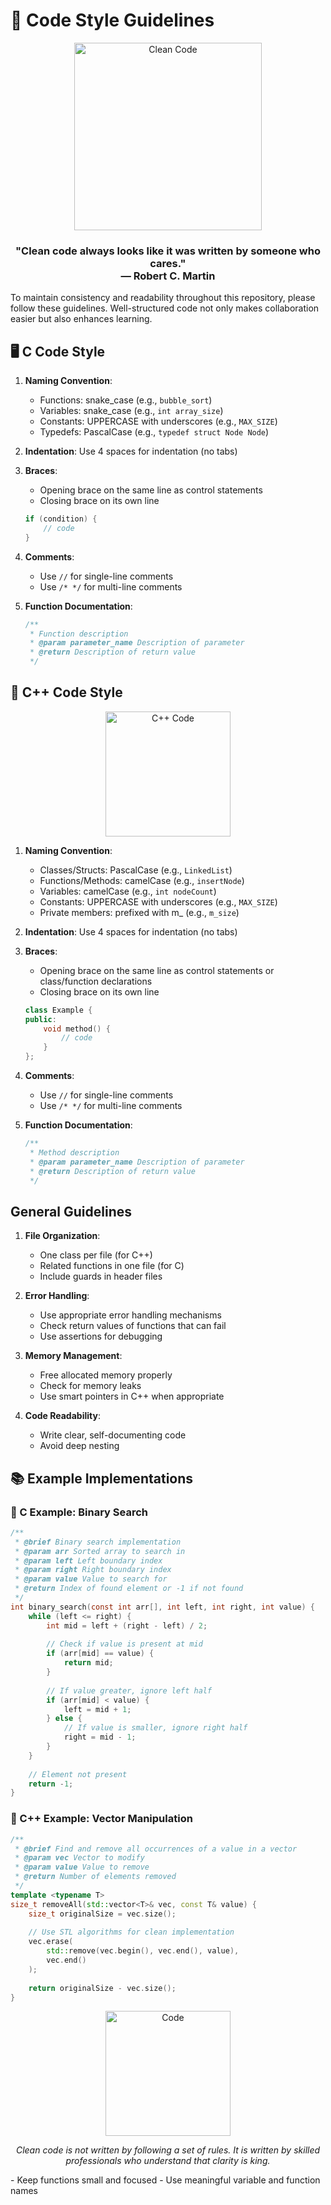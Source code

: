 # 📝 Code Style Guidelines

<div align="center">
  <img src="https://media.giphy.com/media/ko7twHhomhk8E/giphy.gif" alt="Clean Code" width="300" />
  <h3>"Clean code always looks like it was written by someone who cares."<br>― Robert C. Martin</h3>
</div>

To maintain consistency and readability throughout this repository, please follow these guidelines. Well-structured code not only makes collaboration easier but also enhances learning.

## 🖥️ C Code Style

1. **Naming Convention**:
   - Functions: snake_case (e.g., `bubble_sort`)
   - Variables: snake_case (e.g., `int array_size`)
   - Constants: UPPERCASE with underscores (e.g., `MAX_SIZE`)
   - Typedefs: PascalCase (e.g., `typedef struct Node Node`)

2. **Indentation**: Use 4 spaces for indentation (no tabs)

3. **Braces**:
   - Opening brace on the same line as control statements
   - Closing brace on its own line
   ```c
   if (condition) {
       // code
   }
   ```

4. **Comments**:
   - Use `//` for single-line comments
   - Use `/* */` for multi-line comments

5. **Function Documentation**:
   ```c
   /**
    * Function description
    * @param parameter_name Description of parameter
    * @return Description of return value
    */
   ```

## 🧬 C++ Code Style

<div align="center">
  <img src="https://media.giphy.com/media/26tn33aiTi1jkl6H6/giphy.gif" alt="C++ Code" width="200" />
</div>

1. **Naming Convention**:
   - Classes/Structs: PascalCase (e.g., `LinkedList`)
   - Functions/Methods: camelCase (e.g., `insertNode`)
   - Variables: camelCase (e.g., `int nodeCount`)
   - Constants: UPPERCASE with underscores (e.g., `MAX_SIZE`)
   - Private members: prefixed with m_ (e.g., `m_size`)

2. **Indentation**: Use 4 spaces for indentation (no tabs)

3. **Braces**:
   - Opening brace on the same line as control statements or class/function declarations
   - Closing brace on its own line
   ```cpp
   class Example {
   public:
       void method() {
           // code
       }
   };
   ```

4. **Comments**:
   - Use `//` for single-line comments
   - Use `/* */` for multi-line comments

5. **Function Documentation**:
   ```cpp
   /**
    * Method description
    * @param parameter_name Description of parameter
    * @return Description of return value
    */
   ```

## General Guidelines

1. **File Organization**:
   - One class per file (for C++)
   - Related functions in one file (for C)
   - Include guards in header files

2. **Error Handling**:
   - Use appropriate error handling mechanisms
   - Check return values of functions that can fail
   - Use assertions for debugging

3. **Memory Management**:
   - Free allocated memory properly
   - Check for memory leaks
   - Use smart pointers in C++ when appropriate

4. **Code Readability**:
   - Write clear, self-documenting code
   - Avoid deep nesting

## 📚 Example Implementations

### 🧩 C Example: Binary Search

```c
/**
 * @brief Binary search implementation
 * @param arr Sorted array to search in
 * @param left Left boundary index
 * @param right Right boundary index
 * @param value Value to search for
 * @return Index of found element or -1 if not found
 */
int binary_search(const int arr[], int left, int right, int value) {
    while (left <= right) {
        int mid = left + (right - left) / 2;
        
        // Check if value is present at mid
        if (arr[mid] == value) {
            return mid;
        }
        
        // If value greater, ignore left half
        if (arr[mid] < value) {
            left = mid + 1;
        } else {
            // If value is smaller, ignore right half
            right = mid - 1;
        }
    }
    
    // Element not present
    return -1;
}
```

### 🧩 C++ Example: Vector Manipulation

```cpp
/**
 * @brief Find and remove all occurrences of a value in a vector
 * @param vec Vector to modify
 * @param value Value to remove
 * @return Number of elements removed
 */
template <typename T>
size_t removeAll(std::vector<T>& vec, const T& value) {
    size_t originalSize = vec.size();
    
    // Use STL algorithms for clean implementation
    vec.erase(
        std::remove(vec.begin(), vec.end(), value),
        vec.end()
    );
    
    return originalSize - vec.size();
}
```

<div align="center">
  <img src="https://media.giphy.com/media/xT9IgzoKnwFNmISR8I/giphy.gif" alt="Code" width="200" />
  <p><i>Clean code is not written by following a set of rules. It is written by skilled professionals who understand that clarity is king.</i></p>
</div>
   - Keep functions small and focused
   - Use meaningful variable and function names
